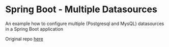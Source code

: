# Spring Boot - Multiple Datasources
An example how to configure multiple (Postgresql and MysQL) datasources in a Spring Boot application

Original repo [here](https://github.com/jahe/spring-boot-multiple-datasources)
